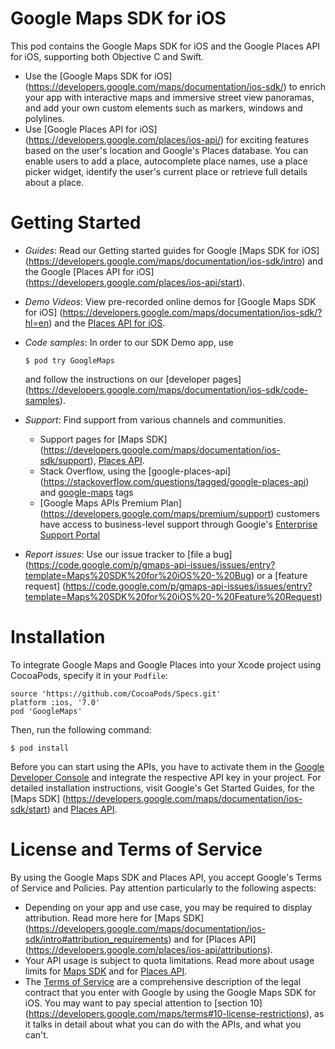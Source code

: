 # Google Maps SDK for iOS

This pod contains the Google Maps SDK for iOS and the Google Places API for iOS,
supporting both Objective C and Swift.

*   Use the [Google Maps SDK for iOS]
    (https://developers.google.com/maps/documentation/ios-sdk/) to enrich your
    app with interactive maps and immersive street view panoramas, and add your
    own custom elements such as markers, windows and polylines.
*   Use [Google Places API for iOS]
    (https://developers.google.com/places/ios-api/) for exciting features based
    on the user's location and Google's Places database. You can enable users to
    add a place, autocomplete place names, use a place picker widget, identify
    the user's current place or retrieve full details about a place.

# Getting Started

*   *Guides*: Read our Getting started guides for Google [Maps SDK for iOS]
    (https://developers.google.com/maps/documentation/ios-sdk/intro) and the
    Google [Places API for iOS]
    (https://developers.google.com/places/ios-api/start).
*   *Demo Videos*: View pre-recorded online demos for [Google Maps SDK for iOS]
    (https://developers.google.com/maps/documentation/ios-sdk/?hl=en) and the
    [Places API for iOS](https://devsite.googleplex.com/places/ios-api/#demos).
*   *Code samples*: In order to our SDK Demo app, use

    ```
    $ pod try GoogleMaps
    ```

    and follow the instructions on our [developer pages]
    (https://developers.google.com/maps/documentation/ios-sdk/code-samples).

*   *Support*: Find support from various channels and communities.

    *   Support pages for [Maps SDK]
        (https://developers.google.com/maps/documentation/ios-sdk/support),
        [Places API](https://developers.google.com/places/support).
    *   Stack Overflow, using the [google-places-api]
        (https://stackoverflow.com/questions/tagged/google-places-api) and
        [google-maps](https://stackoverflow.com/questions/tagged/google-maps)
        tags
    *   [Google Maps APIs Premium Plan]
        (https://developers.google.com/maps/premium/support) customers have
        access to business-level support through Google's [Enterprise Support
        Portal](https://google.secure.force.com/)

*   *Report issues*: Use our issue tracker to [file a bug]
    (https://code.google.com/p/gmaps-api-issues/issues/entry?template=Maps%20SDK%20for%20iOS%20-%20Bug)
    or a [feature request]
    (https://code.google.com/p/gmaps-api-issues/issues/entry?template=Maps%20SDK%20for%20iOS%20-%20Feature%20Request)

# Installation

To integrate Google Maps and Google Places into your Xcode project using
CocoaPods, specify it in your `Podfile`:

```
source 'https://github.com/CocoaPods/Specs.git'
platform :ios, '7.0'
pod 'GoogleMaps'
```

Then, run the following command:

```
$ pod install
```

Before you can start using the APIs, you have to activate them in the [Google
Developer Console](https://console.developers.google.com/) and integrate the
respective API key in your project. For detailed installation instructions,
visit Google's Get Started Guides, for the [Maps SDK]
(https://developers.google.com/maps/documentation/ios-sdk/start) and [Places
API](https://developers.google.com/places/ios-api/start).

# License and Terms of Service

By using the Google Maps SDK and Places API, you accept Google's Terms of
Service and Policies. Pay attention particularly to the following aspects:

*   Depending on your app and use case, you may be required to display
    attribution. Read more here for [Maps SDK]
    (https://developers.google.com/maps/documentation/ios-sdk/intro#attribution_requirements)
    and for [Places API]
    (https://developers.google.com/places/ios-api/attributions).
*   Your API usage is subject to quota limitations. Read more about usage limits
    for [Maps SDK](https://developers.google.com/maps/pricing-and-plans/) and
    for [Places API](https://developers.google.com/places/ios-api/usage).
*   The [Terms of Service](https://developers.google.com/maps/terms) are a
    comprehensive description of the legal contract that you enter with Google
    by using the Google Maps SDK for iOS. You may want to pay special attention
    to [section 10]
    (https://developers.google.com/maps/terms#10-license-restrictions), as it
    talks in detail about what you can do with the APIs, and what you can't.
